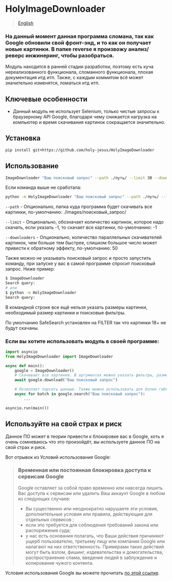 # HolyImageDownloader

> [English](https://github.com/holy-jesus/HolyImageDownloader/blob/main/README.md)

### На данный момент данная программа сломана, так как Google обновили свой фронт-энд, и то как он получает новые картинки. В папке reverse я произвожу анализ/реверс инжинеринг, чтобы разобраться.

Модуль находится в ранней стадии разработки, поэтому есть куча нереализованного функционала, сломанного функционала, плохая документация итд итп. Также, с каждым коммитом всё может значительно изменятся, ломаться итд итп.

## Ключевые особенности

- Данный модуль не использует Selenium, только чистые запросы к браузерному API Google, благодаря чему снижается нагрузка на компьютер и время скачивания картинок сокращается значительно.

## Установка

```bash
pip install git+https://github.com/holy-jesus/HolyImageDownloader
```

## Использование

```bash
ImageDownloader "Ваш поисковый запрос" --path ./путь/ --limit 30 --downloaders 100
```

Если команда выше не сработала:

```bash
python -m HolyImageDownloader "Ваш поисковый запрос" --path ./путь/ --limit 30 --downloaders 100
```

`--path` - Опционально, папка куда программа будет скачивать все картинки, по-умолчанию: ./images/поисковый_запрос/

`--limit` - Опционально, обозначает количество картинок, которое надо скачать, если указать -1, то скачает все картинки, по-умолчанию: -1

`--downloaders` - Опционально, количество параллельных скачивателей картинок, чем больше тем быстрее, слишком большое число может привести к обратному эффекту, по-умолчанию: 50

Также можно не указывать поисковый запрос и просто запустить команду, при запуске у вас в самой программе спросит поисковый запрос. Ниже пример:

```bash
$ ImageDownloader
Search query:
# или
$ python -m HolyImageDownloader
Search query:
```

В командной строке все ещё нельзя указать размеры картинки, необходимый размер картинки и поисковые фильтры.

По умолчанию SafeSearch установлен на FILTER так что картинки 18+ не будут скачаны.

### Если вы хотите использовать модуль в своей программе:

```python
import asyncio
from HolyImageDownloader import ImageDownloader

async def main():
    google = ImageDownloader()
    # Скачивает все картинки. В аргументах можно указать фильтры, размер картинки и количество загрузчиков.
    await google.download("Ваш поисковый запрос")

    # Позволяет парсить данные. Также можно использовать для более гибкой загрузки картинок.
    async for batch in google.search("Ваш поисковый запрос"):
        ...

asyncio.run(main())
```

## Используйте на свой страх и риск

Данное ПО может в теории привести к блокировке вас в Google, хоть я очень сомневаюсь что это произойдёт, вы используете данное ПО на свой страх и риск.

Вот отрывок из Условий использования Google:

<blockquote>
<h3>Временная или постоянная блокировка доступа к сервисам Google</h3>

Google оставляет за собой право временно или навсегда лишить Вас доступа к сервисам или удалить Ваш аккаунт Google в любом из следующих случаев:

- Вы существенно или неоднократно нарушаете эти условия, дополнительные условия или правила, действующие для отдельных сервисов ;
- если это требуется для соблюдения требований закона или распоряжения суда;
- у нас есть основания полагать, что Ваши действия причиняют ущерб пользователю, третьему лицу или компании Google или налагают на них ответственность. Примерами таких действий могут быть взлом, фишинг, издевательства и домогательства, распространение спама, введение людей в заблуждение и копирование чужого контента.
</blockquote>

Условия использования Google вы можете прочитать [по этой ссылке](https://policies.google.com/terms).
